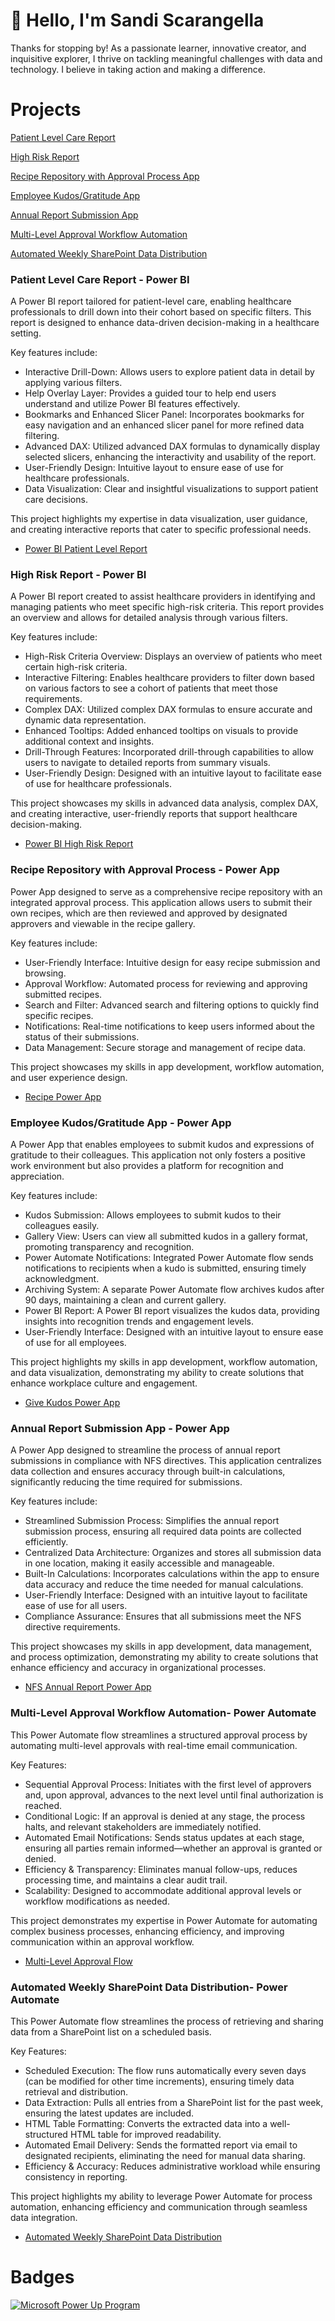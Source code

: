 
# 👋 Hello, I'm Sandi Scarangella
Thanks for stopping by! As a passionate learner, innovative creator, and inquisitive explorer, I thrive on tackling meaningful challenges with data and technology. I believe in taking action and making a difference.

# Projects

[Patient Level Care Report](https://github.com/ScarSL923/SandiPortfolio?tab=readme-ov-file#patient-level-care-report---power-bi)

[High Risk Report](https://github.com/ScarSL923/SandiPortfolio?tab=readme-ov-file#high-risk-report---power-bi)

[Recipe Repository with Approval Process App](https://github.com/ScarSL923/SandiPortfolio?tab=readme-ov-file#recipe-repository-with-approval-process---power-app)

[Employee Kudos/Gratitude App](https://github.com/ScarSL923/SandiPortfolio?tab=readme-ov-file#employee-kudosgratitude-app---power-app)

[Annual Report Submission App](https://github.com/ScarSL923/SandiPortfolio?tab=readme-ov-file#annual-report-submission-app---power-app)

[Multi-Level Approval Workflow Automation](https://github.com/ScarSL923/SandiPortfolio/blob/main/README.md#multi-level-approval-workflow-automation--power-automate)

[Automated Weekly SharePoint Data Distribution](https://github.com/ScarSL923/SandiPortfolio/blob/main/README.md#automated-weekly-sharepoint-data-distribution--power-automate)
    
### Patient Level Care Report - Power BI
A Power BI report tailored for patient-level care, enabling healthcare professionals to drill down into their cohort based on specific filters. This report is designed to enhance data-driven decision-making in a healthcare setting. 

Key features include:
- Interactive Drill-Down: Allows users to explore patient data in detail by applying various filters.
- Help Overlay Layer: Provides a guided tour to help end users understand and utilize Power BI features effectively.
- Bookmarks and Enhanced Slicer Panel: Incorporates bookmarks for easy navigation and an enhanced slicer panel for more refined data filtering.
- Advanced DAX: Utilized advanced DAX formulas to dynamically display selected slicers, enhancing the interactivity and usability of the report.
- User-Friendly Design: Intuitive layout to ensure ease of use for healthcare professionals.
- Data Visualization: Clear and insightful visualizations to support patient care decisions.
  
This project highlights my expertise in data visualization, user guidance, and creating interactive reports that cater to specific professional needs.
- [Power BI Patient Level Report](https://youtu.be/-_dLST4bwgY)

### High Risk Report - Power BI
A Power BI report created to assist healthcare providers in identifying and managing patients who meet specific high-risk criteria. This report provides an overview and allows for detailed analysis through various filters. 

Key features include:
- High-Risk Criteria Overview: Displays an overview of patients who meet certain high-risk criteria.
- Interactive Filtering: Enables healthcare providers to filter down based on various factors to see a cohort of patients that meet those requirements.
- Complex DAX: Utilized complex DAX formulas to ensure accurate and dynamic data representation.
- Enhanced Tooltips: Added enhanced tooltips on visuals to provide additional context and insights.
- Drill-Through Features: Incorporated drill-through capabilities to allow users to navigate to detailed reports from summary visuals.
- User-Friendly Design: Designed with an intuitive layout to facilitate ease of use for healthcare professionals.
  
This project showcases my skills in advanced data analysis, complex DAX, and creating interactive, user-friendly reports that support healthcare decision-making.
- [Power BI High Risk Report](https://youtu.be/K4hFjkJi1tw)

### Recipe Repository with Approval Process - Power App
Power App designed to serve as a comprehensive recipe repository with an integrated approval process. This application allows users to submit their own recipes, which are then reviewed and approved by designated approvers and viewable in the recipe gallery. 

Key features include:
- User-Friendly Interface: Intuitive design for easy recipe submission and browsing.
- Approval Workflow: Automated process for reviewing and approving submitted recipes.
- Search and Filter: Advanced search and filtering options to quickly find specific recipes.
- Notifications: Real-time notifications to keep users informed about the status of their submissions.
- Data Management: Secure storage and management of recipe data.
  
This project showcases my skills in app development, workflow automation, and user experience design.
- [Recipe Power App](https://youtu.be/Hh13ib7AfN0)

### Employee Kudos/Gratitude App - Power App
A Power App that enables employees to submit kudos and expressions of gratitude to their colleagues. This application not only fosters a positive work environment but also provides a platform for recognition and appreciation. 

Key features include:
- Kudos Submission: Allows employees to submit kudos to their colleagues easily.
- Gallery View: Users can view all submitted kudos in a gallery format, promoting transparency and recognition.
- Power Automate Notifications: Integrated Power Automate flow sends notifications to recipients when a kudo is submitted, ensuring timely acknowledgment.
- Archiving System: A separate Power Automate flow archives kudos after 90 days, maintaining a clean and current gallery.
- Power BI Report: A Power BI report visualizes the kudos data, providing insights into recognition trends and engagement levels.
- User-Friendly Interface: Designed with an intuitive layout to ensure ease of use for all employees.

This project highlights my skills in app development, workflow automation, and data visualization, demonstrating my ability to create solutions that enhance workplace culture and engagement.
- [Give Kudos Power App](https://youtu.be/GZbGwCvSHvI)

### Annual Report Submission App - Power App
A Power App designed to streamline the process of annual report submissions in compliance with NFS directives. This application centralizes data collection and ensures accuracy through built-in calculations, significantly reducing the time required for submissions. 

Key features include:
- Streamlined Submission Process: Simplifies the annual report submission process, ensuring all required data points are collected efficiently.
- Centralized Data Architecture: Organizes and stores all submission data in one location, making it easily accessible and manageable.
- Built-In Calculations: Incorporates calculations within the app to ensure data accuracy and reduce the time needed for manual calculations.
- User-Friendly Interface: Designed with an intuitive layout to facilitate ease of use for all users.
- Compliance Assurance: Ensures that all submissions meet the NFS directive requirements.

This project showcases my skills in app development, data management, and process optimization, demonstrating my ability to create solutions that enhance efficiency and accuracy in organizational processes.
- [NFS Annual Report Power App](https://youtu.be/xyL4W19yjXk)

### Multi-Level Approval Workflow Automation- Power Automate
This Power Automate flow streamlines a structured approval process by automating multi-level approvals with real-time email communication.

Key Features:
- Sequential Approval Process: Initiates with the first level of approvers and, upon approval, advances to the next level until final authorization is reached.
- Conditional Logic: If an approval is denied at any stage, the process halts, and relevant stakeholders are immediately notified.
- Automated Email Notifications: Sends status updates at each stage, ensuring all parties remain informed—whether an approval is granted or denied.
- Efficiency & Transparency: Eliminates manual follow-ups, reduces processing time, and maintains a clear audit trail.
- Scalability: Designed to accommodate additional approval levels or workflow modifications as needed.

This project demonstrates my expertise in Power Automate for automating complex business processes, enhancing efficiency, and improving communication within an approval workflow.
- [Multi-Level Approval Flow](https://youtu.be/I1OjDwnhja4)
  
### Automated Weekly SharePoint Data Distribution- Power Automate
This Power Automate flow streamlines the process of retrieving and sharing data from a SharePoint list on a scheduled basis.

Key Features:
- Scheduled Execution: The flow runs automatically every seven days (can be modified for other time increments), ensuring timely data retrieval and distribution.
- Data Extraction: Pulls all entries from a SharePoint list for the past week, ensuring the latest updates are included.
- HTML Table Formatting: Converts the extracted data into a well-structured HTML table for improved readability.
- Automated Email Delivery: Sends the formatted report via email to designated recipients, eliminating the need for manual data sharing.
- Efficiency & Accuracy: Reduces administrative workload while ensuring consistency in reporting.

This project highlights my ability to leverage Power Automate for process automation, enhancing efficiency and communication through seamless data integration.
- [Automated Weekly SharePoint Data Distribution](https://youtu.be/YcRtjpprnYw)

# Badges
[![Microsoft Power Up Program](https://github.com/ScarSL923/SandiPortfolio/blob/main/docs/assets/microsoft-power-up-program-power-platform-course-co.png)](https://www.credly.com/badges/8907a312-98e3-4e84-931b-09bb1071871e/public_url)


